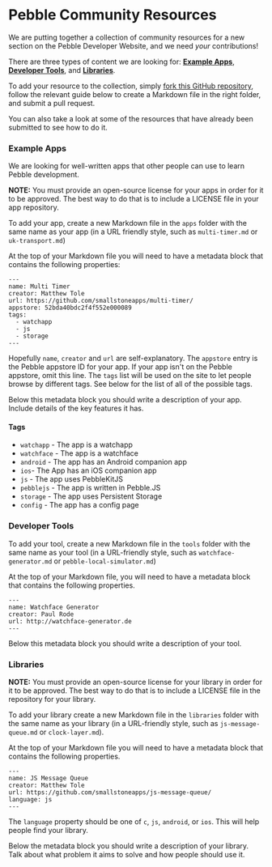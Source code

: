 # Pebble Community Resources

We are putting together a collection of community resources for a new section on the Pebble Developer Website, and we need *your* contributions!

There are three types of content we are looking for: **[Example Apps](#example-apps)**, **[Developer Tools](#developer-tools)**, and **[Libraries](#libraries)**.

To add your resource to the collection, simply [fork this GitHub repository][fork], follow the relevant guide below to create a Markdown file in the right folder, and submit a pull request. 

You can also take a look at some of the resources that have already been submitted to see how to do it.

### Example Apps

We are looking for well-written apps that other people can use to learn Pebble development.

**NOTE:** You must provide an open-source license for your apps in order for it to be approved. The best way to do that is to include a LICENSE file in your app repository.

To add your app, create a new Markdown file in the `apps` folder with the same name as your app (in a URL friendly style, such as `multi-timer.md` or `uk-transport.md`)

At the top of your Markdown file you will need to have a metadata block that contains the following properties:

```
---
name: Multi Timer
creator: Matthew Tole
url: https://github.com/smallstoneapps/multi-timer/
appstore: 52bda40bdc2f4f552e000089
tags:
  - watchapp
  - js
  - storage
---
```

Hopefully `name`, `creator` and `url` are self-explanatory. The `appstore` entry is the Pebble appstore ID for your app. If your app isn't on the Pebble appstore, omit this line. The `tags`  list will be used on the site to let people browse by different tags. See below for the list of all of the possible tags.

Below this metadata block you should write a description of your app. Include details of the key features it has.

#### Tags

- `watchapp` - The app is a watchapp
- `watchface` - The app is a watchface
- `android` - The app has an Android companion app
- `ios`- The App has an iOS companion app
- `js` - The app uses PebbleKitJS
- `pebblejs` - The app is written in Pebble.JS
- `storage` - The app uses Persistent Storage
- `config` - The app has a config page

### Developer Tools

To add your tool, create a new Markdown file in the `tools` folder with the same name as your tool (in a URL-friendly style, such as `watchface-generator.md` or `pebble-local-simulator.md`)

At the top of your Markdown file, you will need to have a metadata block that contains the following properties.

```
---
name: Watchface Generator
creator: Paul Rode
url: http://watchface-generator.de
---
```

Below this metadata block you should write a description of your tool.

### Libraries

**NOTE:** You must provide an open-source license for your library in order for it to be approved. The best way to do that is to include a LICENSE file in the repository for your library.

To add your library create a new Markdown file in the `libraries` folder with the same name as your library (in a URL-friendly style, such as `js-message-queue.md` or `clock-layer.md`).

At the top of your Markdown file you will need to have a metadata block that contains the following properties.


```
---
name: JS Message Queue
creator: Matthew Tole
url: https://github.com/smallstoneapps/js-message-queue/
language: js
---
```

The `language` property should be one of `c`, `js`, `android`, or `ios`. This will help people find your library.

Below the metadata block you should write a description of your library. Talk about what problem it aims to solve and how people should use it.

[fork]: https://github.com/pebble-hacks/community-resources/fork
